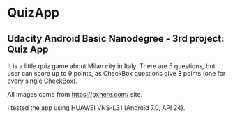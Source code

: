 # QuizApp
Udacity Android Basic Nanodegree - 3rd project: Quiz App
---------
It is a little quiz game about Milan city in Italy.
There are 5 questions, but user can score up to 9 points, as CheckBox questions give 3 points (one for every single CheckBox).

All images come from https://pxhere.com/ site.

I tested the app using HUAWEI VNS-L31 (Android 7.0, API 24).
